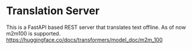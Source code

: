 # Translation Server #

This is a FastAPI based REST server that translates text offline.
As of now m2m100 is supported.
https://huggingface.co/docs/transformers/model_doc/m2m_100

